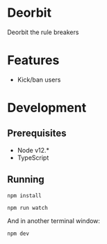 # Deorbit 

Deorbit the rule breakers

# Features

- Kick/ban users

# Development

## Prerequisites
- Node v12.*
- TypeScript

## Running

`npm install`

`npm run watch`

And in another terminal window:

`npm dev`

